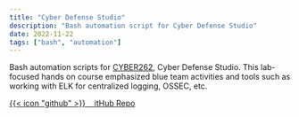```yaml
---
title: "Cyber Defense Studio"
description: "Bash automation script for Cyber Defense Studio"
date: 2022-11-22
tags: ["bash", "automation"]
---
```

Bash automation scripts for  [CYBER262](https://bulletins.psu.edu/search/?search=cyber+262&psusearchname=%2Fsearch%2F), Cyber Defense Studio. This lab-focused hands on course emphasized blue team activities and tools such as working with ELK for centralized logging, OSSEC, etc.

[{{< icon "github" >}}&nbsp;&nbsp;&nbsp;&nbsp;itHub Repo](https://github.com/lfgberg/CYBER262)
